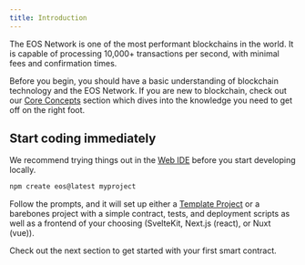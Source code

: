 ```yaml
---
title: Introduction
--- 
```


The EOS Network is one of the most performant blockchains in the world.
It is capable of processing 10,000+ transactions per second, with minimal fees and confirmation times. 

Before you begin, you should have a basic understanding of blockchain technology and the EOS Network.
If you are new to blockchain, check out our [Core Concepts](/docs/02_core-concepts/10_blockchain-basics/10_decentralization.md) section
which dives into the knowledge you need to get off on the right foot.

## Start coding immediately

We recommend trying things out in the [Web IDE](https://ide.eosnetwork.com/) before you start developing locally.

```bash
npm create eos@latest myproject
```

Follow the prompts, and it will set up either a [Template Project](https://github.com/eosnetworkfoundation/template-projects)
or a barebones project with a simple contract, tests, and deployment scripts as well as a frontend of your choosing (SvelteKit, Next.js (react), or Nuxt (vue)).

Check out the next section to get started with your first smart contract.

